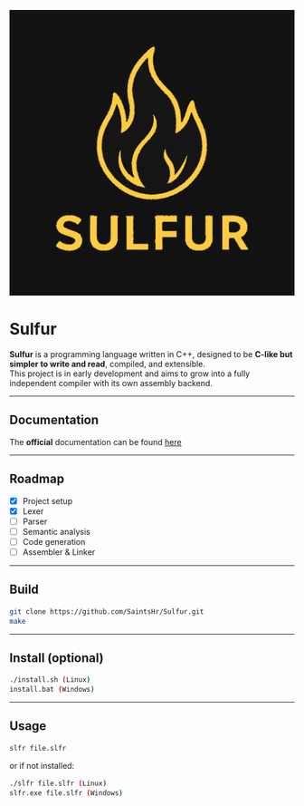 ![Placeholder](assets/sulfurb.png)

# Sulfur

**Sulfur** is a programming language written in C++, designed to be **C-like but simpler to write and read**, compiled, and extensible.  
This project is in early development and aims to grow into a fully independent compiler with its own assembly backend.

---

## Documentation
The **official** documentation can be found [here](https://sulfurdoc.netlify.app/intro.html)

---

## Roadmap

- [x] Project setup
- [x] Lexer
- [ ] Parser
- [ ] Semantic analysis
- [ ] Code generation
- [ ] Assembler & Linker

---

## Build

```bash
git clone https://github.com/SaintsHr/Sulfur.git
make
```
---

## Install (optional)

```bash
./install.sh (Linux)
install.bat (Windows)
```

---

## Usage

```bash
slfr file.slfr
```

or if not installed:

```bash
./slfr file.slfr (Linux)
slfr.exe file.slfr (Windows)
```
